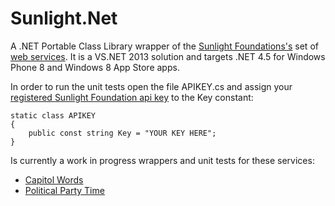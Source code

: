 Sunlight.Net
============

A .NET Portable Class Library wrapper of the [Sunlight Foundations's](http://sunlightfoundation.com/) set of [web services](http://sunlightfoundation.com/api/). It is a VS.NET 2013 solution and targets .NET 4.5 for Windows Phone 8 and Windows 8 App Store apps.


In order to run the unit tests open the file APIKEY.cs and assign your [registered Sunlight Foundation api key](http://sunlightfoundation.com/api/accounts/register/) to the Key constant:

    static class APIKEY
    {
        public const string Key = "YOUR KEY HERE";
    }

Is currently a work in progress wrappers and unit tests for these services:
- [Capitol Words](http://sunlightlabs.github.io/Capitol-Words/)
- [Political Party Time](http://sunlightlabs.github.io/partytime-docs/)
